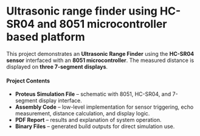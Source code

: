# Ultrasonic range finder using HC-SR04 and 8051 microcontroller based platform

This project demonstrates an **Ultrasonic Range Finder** using the **HC-SR04 sensor** interfaced with an **8051 microcontroller**. The measured distance is displayed on **three 7-segment displays**.  

####  Project Contents  
- **Proteus Simulation File** – schematic with 8051, HC-SR04, and 7-segment display interface.  
- **Assembly Code** – low-level implementation for sensor triggering, echo measurement, distance calculation, and display logic.  
- **PDF Report** – results and explanation of system operation.  
- **Binary Files** – generated build outputs for direct simulation use.  
